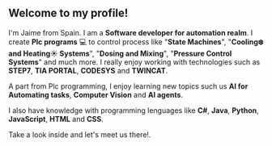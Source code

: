 ## Welcome to my profile!

I'm Jaime from Spain. I am a **Software developer for automation realm**. I create **Plc programs** 💻 to control process like "**State Machines**", "**Cooling❄️ and Heating☀️ Systems**", "**Dosing and Mixing**", "**Pressure Control Systems**" and much more. I really enjoy working with technologies such as **STEP7**, **TIA PORTAL**, **CODESYS** and **TWINCAT**. 

A part from Plc programming, I enjoy learning new topics such us **AI for Automating tasks**, **Computer Vision** and **AI agents**. 

I also have knowledge with programming lenguages like **C#**, **Java**, **Python**, **JavaScript**, **HTML** and **CSS**.

Take a look inside and let's meet us there!. 
